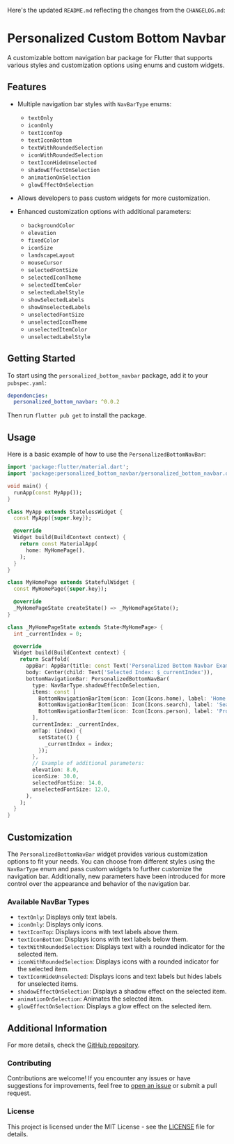 Here's the updated `README.md` reflecting the changes from the `CHANGELOG.md`:


# Personalized Custom Bottom Navbar

A customizable bottom navigation bar package for Flutter that supports various styles and customization options using enums and custom widgets.

## Features

- Multiple navigation bar styles with `NavBarType` enums:

  - `textOnly`
  - `iconOnly`
  - `textIconTop`
  - `textIconBottom`
  - `textWithRoundedSelection`
  - `iconWithRoundedSelection`
  - `textIconHideUnselected`
  - `shadowEffectOnSelection`
  - `animationOnSelection`
  - `glowEffectOnSelection`

- Allows developers to pass custom widgets for more customization.
- Enhanced customization options with additional parameters:
  - `backgroundColor`
  - `elevation`
  - `fixedColor`
  - `iconSize`
  - `landscapeLayout`
  - `mouseCursor`
  - `selectedFontSize`
  - `selectedIconTheme`
  - `selectedItemColor`
  - `selectedLabelStyle`
  - `showSelectedLabels`
  - `showUnselectedLabels`
  - `unselectedFontSize`
  - `unselectedIconTheme`
  - `unselectedItemColor`
  - `unselectedLabelStyle`

## Getting Started

To start using the `personalized_bottom_navbar` package, add it to your `pubspec.yaml`:

```yaml
dependencies:
  personalized_bottom_navbar: ^0.0.2
```


Then run `flutter pub get` to install the package.

## Usage

Here is a basic example of how to use the `PersonalizedBottomNavBar`:

```dart
import 'package:flutter/material.dart';
import 'package:personalized_bottom_navbar/personalized_bottom_navbar.dart';

void main() {
  runApp(const MyApp());
}

class MyApp extends StatelessWidget {
  const MyApp({super.key});

  @override
  Widget build(BuildContext context) {
    return const MaterialApp(
      home: MyHomePage(),
    );
  }
}

class MyHomePage extends StatefulWidget {
  const MyHomePage({super.key});

  @override
  _MyHomePageState createState() => _MyHomePageState();
}

class _MyHomePageState extends State<MyHomePage> {
  int _currentIndex = 0;

  @override
  Widget build(BuildContext context) {
    return Scaffold(
      appBar: AppBar(title: const Text('Personalized Bottom Navbar Example')),
      body: Center(child: Text('Selected Index: $_currentIndex')),
      bottomNavigationBar: PersonalizedBottomNavBar(
        type: NavBarType.shadowEffectOnSelection,
        items: const [
          BottomNavigationBarItem(icon: Icon(Icons.home), label: 'Home'),
          BottomNavigationBarItem(icon: Icon(Icons.search), label: 'Search'),
          BottomNavigationBarItem(icon: Icon(Icons.person), label: 'Profile'),
        ],
        currentIndex: _currentIndex,
        onTap: (index) {
          setState(() {
            _currentIndex = index;
          });
        },
        // Example of additional parameters:
        elevation: 8.0,
        iconSize: 30.0,
        selectedFontSize: 14.0,
        unselectedFontSize: 12.0,
      ),
    );
  }
}

```

## Customization

The `PersonalizedBottomNavBar` widget provides various customization options to fit your needs. You can choose from different styles using the `NavBarType` enum and pass custom widgets to further customize the navigation bar. Additionally, new parameters have been introduced for more control over the appearance and behavior of the navigation bar.

### Available NavBar Types

- `textOnly`: Displays only text labels.
- `iconOnly`: Displays only icons.
- `textIconTop`: Displays icons with text labels above them.
- `textIconBottom`: Displays icons with text labels below them.
- `textWithRoundedSelection`: Displays text with a rounded indicator for the selected item.
- `iconWithRoundedSelection`: Displays icons with a rounded indicator for the selected item.
- `textIconHideUnselected`: Displays icons and text labels but hides labels for unselected items.
- `shadowEffectOnSelection`: Displays a shadow effect on the selected item.
- `animationOnSelection`: Animates the selected item.
- `glowEffectOnSelection`: Displays a glow effect on the selected item.

## Additional Information

For more details, check the [GitHub repository](https://github.com/hs-dev1/personalized_bottom_navbar/tree/master).

### Contributing

Contributions are welcome! If you encounter any issues or have suggestions for improvements, feel free to [open an issue](https://github.com/hs-dev1/personalized_bottom_navbar/issues) or submit a pull request.

### License

This project is licensed under the MIT License - see the [LICENSE](LICENSE) file for details.
